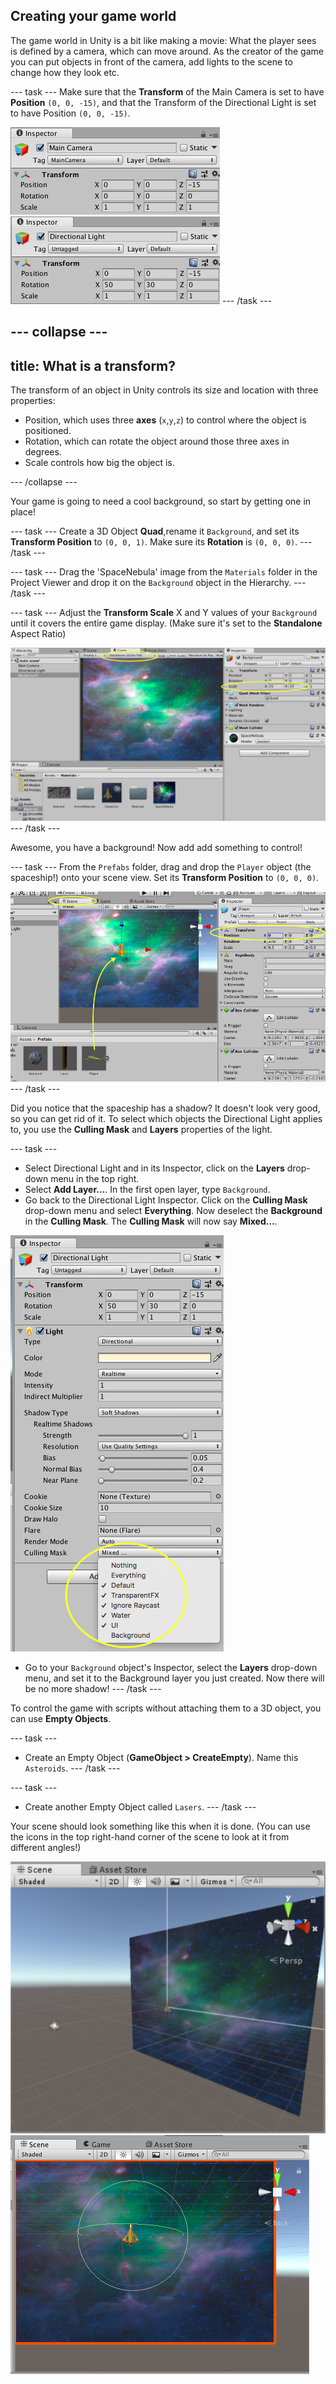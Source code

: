 ## Creating your game world
The game world in Unity is a bit like making a movie: What the player sees is defined by a camera, which can move around. As the creator of the game you can put objects in front of the camera, add lights to the scene to change how they look etc.

--- task ---
Make sure that the **Transform** of the Main Camera is set to have **Position** `(0, 0, -15)`, and that the Transform of the Directional Light is set to have Position `(0, 0, -15)`.

![The position Transform for the Main Camera](images/step3_MainCameraPos.png)
![The position Transform for the Directional Light](images/step3_DirLightPos.png)
--- /task ---

--- collapse ---
---
title: What is a transform?
---
The transform of an object in Unity controls its size and location with three properties:
 - Position, which uses three **axes** (`x`,`y`,`z`) to control where the object is positioned.
 - Rotation, which can rotate the object around those three axes in degrees.
 - Scale controls how big the object is.

--- /collapse ---

Your game is going to need a cool background, so start by getting one in place!

--- task ---
Create a 3D Object **Quad**,rename it `Background`, and set its **Transform Position** to `(0, 0, 1)`. Make sure its **Rotation** is `(0, 0, 0)`.
--- /task ---

--- task ---
Drag the 'SpaceNebula' image from the `Materials` folder in the Project Viewer and drop it on the `Background` object in the Hierarchy. 
--- /task ---

--- task ---
Adjust the **Transform Scale** X and Y values of your `Background` until it covers the entire game display. (Make sure it's set to the **Standalone** Aspect Ratio)

![A space background scaled to fit the Game Display](images/step3_background.png)
--- /task ---

Awesome, you have a background! Now add add something to control!

--- task ---
From the `Prefabs` folder, drag and drop the `Player` object (the spaceship!) onto your scene view. Set its **Transform Position** to `(0, 0, 0)`.

![The Player object placed in the centre of the scene](images/step3_PlayerPos.png)
--- /task ---

Did you notice that the spaceship has a shadow? It doesn't look very good, so you can get rid of it. To select which objects the Directional Light applies to, you use the **Culling Mask** and **Layers** properties of the light.

--- task ---
 - Select Directional Light and in its Inspector, click on the **Layers** drop-down menu in the top right.
 - Select **Add Layer...**. In the first open layer, type `Background`.
 - Go back to the Directional Light Inspector. Click on the **Culling Mask** drop-down menu and select **Everything**. Now deselect the **Background** in the **Culling Mask**. The **Culling Mask** will now say **Mixed...**.

![The culling mask settings](images/step3_cullingMask.png)

 - Go to your `Background` object's Inspector, select the **Layers** drop-down menu, and set it to the Background layer you just created. Now there will be no more shadow!
--- /task ---

To control the game with scripts without attaching them to a 3D object, you can use **Empty Objects**.

--- task ---
 - Create an Empty Object (**GameObject > CreateEmpty**). Name this `Asteroids`. 
--- /task ---

--- task ---
 - Create another Empty Object called `Lasers`. 
--- /task ---

Your scene should look something like this when it is done. (You can use the icons in the top right-hand corner of the scene to look at it from different angles!)
    
![The finished scene](images/SceneComplete.png)
![The finished scene viewed from above](images/step3_SceneComplete2.png)
